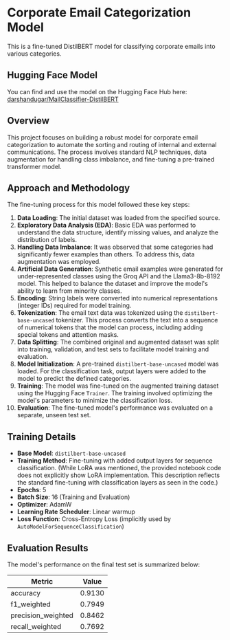 # Corporate Email Categorization Model

This is a fine-tuned DistilBERT model for classifying corporate emails into various categories.

## Hugging Face Model

You can find and use the model on the Hugging Face Hub here:
[darshandugar/MailClassifier-DistilBERT](https://huggingface.co/darshandugar/MailClassifier-DistilBERT)

## Overview

This project focuses on building a robust model for corporate email categorization to automate the sorting and routing of internal and external communications. The process involves standard NLP techniques, data augmentation for handling class imbalance, and fine-tuning a pre-trained transformer model.

## Approach and Methodology

The fine-tuning process for this model followed these key steps:

1.  **Data Loading**: The initial dataset was loaded from the specified source.
2.  **Exploratory Data Analysis (EDA)**: Basic EDA was performed to understand the data structure, identify missing values, and analyze the distribution of labels.
3.  **Handling Data Imbalance**: It was observed that some categories had significantly fewer examples than others. To address this, data augmentation was employed.
4.  **Artificial Data Generation**: Synthetic email examples were generated for under-represented classes using the Groq API and the Llama3-8b-8192 model. This helped to balance the dataset and improve the model's ability to learn from minority classes.
5.  **Encoding**: String labels were converted into numerical representations (integer IDs) required for model training.
6.  **Tokenization**: The email text data was tokenized using the `distilbert-base-uncased` tokenizer. This process converts the text into a sequence of numerical tokens that the model can process, including adding special tokens and attention masks.
7.  **Data Splitting**: The combined original and augmented dataset was split into training, validation, and test sets to facilitate model training and evaluation.
8.  **Model Initialization**: A pre-trained `distilbert-base-uncased` model was loaded. For the classification task, output layers were added to the model to predict the defined categories.
9.  **Training**: The model was fine-tuned on the augmented training dataset using the Hugging Face `Trainer`. The training involved optimizing the model's parameters to minimize the classification loss.
10. **Evaluation**: The fine-tuned model's performance was evaluated on a separate, unseen test set.

## Training Details

*   **Base Model**: `distilbert-base-uncased`
*   **Training Method**: Fine-tuning with added output layers for sequence classification. (While LoRA was mentioned, the provided notebook code does not explicitly show LoRA implementation. This description reflects the standard fine-tuning with classification layers as seen in the code.)
*   **Epochs**: 5
*   **Batch Size**: 16 (Training and Evaluation)
*   **Optimizer**: AdamW
*   **Learning Rate Scheduler**: Linear warmup
*   **Loss Function**: Cross-Entropy Loss (implicitly used by `AutoModelForSequenceClassification`)

## Evaluation Results

The model's performance on the final test set is summarized below:

| Metric             | Value    |
|--------------------|----------|
|accuracy           |  0.9130 |
| f1_weighted        |  0.7949 |
| precision_weighted |  0.8462 |
| recall_weighted    |  0.7692 


